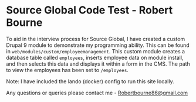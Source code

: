 # Source Global Code Test - Robert Bourne

To aid in the interview process for Source Global, I have created a custom Drupal 9 module to demonstrate my programming ability. This can be found in `web/modules/custom/employeemanagement`.
This custom module creates a database table called `employees`, inserts employee data on module install, and then selects this data and displays it within a form in the CMS.
The path to view the employees has been set to `/employees`.

Note: I have included the lando (docker) config to run this site locally.

Any questions or queries please contact me - Robertbourne86@gmail.com

